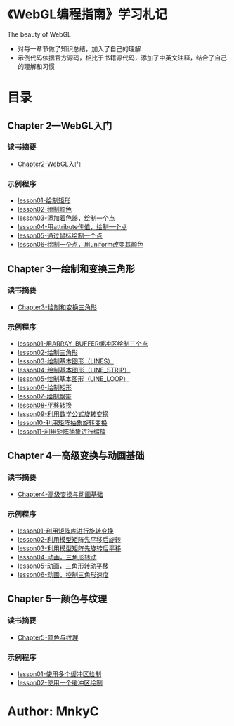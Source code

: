 # 《WebGL编程指南》学习札记
The beauty of WebGL

- 对每一章节做了知识总结，加入了自己的理解
- 示例代码依据官方源码，相比于书籍源代码，添加了中英文注释，结合了自己的理解和习惯

# 目录

## Chapter 2—WebGL入门

### 读书摘要

- [Chapter2-WebGL入门](https://github.com/MnkyC/Notes-WebGL/blob/main/chapter02/Chapter2-WebGL%E5%85%A5%E9%97%A8.md)

### 示例程序

- [lesson01-绘制矩形](https://github.com/MnkyC/Notes-WebGL/blob/main/chapter02/lesson01/DrawRectangle.js)
- [lesson02-绘制颜色](https://github.com/MnkyC/Notes-WebGL/blob/main/chapter02/lesson02/HelloCanvas.js)
- [lesson03-添加着色器，绘制一个点](https://github.com/MnkyC/Notes-WebGL/blob/main/chapter02/lesson03/HelloPoint1.js)
- [lesson04-用attribute传值，绘制一个点](https://github.com/MnkyC/Notes-WebGL/blob/main/chapter02/lesson04/HelloPoint2.js)
- [lesson05-通过鼠标绘制一个点](https://github.com/MnkyC/Notes-WebGL/blob/main/chapter02/lesson05/ClickedPoints.js)
- [lesson06-绘制一个点，用uniform改变其颜色](https://github.com/MnkyC/Notes-WebGL/blob/main/chapter02/lesson06/ColoredPoints.js)

## Chapter 3—绘制和变换三角形

### 读书摘要

- [Chapter3-绘制和变换三角形](https://github.com/MnkyC/Notes-WebGL/blob/main/chapter03/Chapter3-%E7%BB%98%E5%88%B6%E5%92%8C%E5%8F%98%E6%8D%A2%E4%B8%89%E8%A7%92%E5%BD%A2.md)

### 示例程序

- [lesson01-用ARRAY_BUFFER缓冲区绘制三个点](https://github.com/MnkyC/Notes-WebGL/blob/main/chapter03/lesson01/MultiPoint.js)
- [lesson02-绘制三角形](https://github.com/MnkyC/Notes-WebGL/blob/main/chapter03/lesson02/HelloTriangle.js)
- [lesson03-绘制基本图形（LINES）](https://github.com/MnkyC/Notes-WebGL/blob/main/chapter03/lesson03/HelloTriangle_LINES.js)
- [lesson04-绘制基本图形（LINE_STRIP）](https://github.com/MnkyC/Notes-WebGL/blob/main/chapter03/lesson04/HelloTriangle_LINE_STRIP.js)
- [lesson05-绘制基本图形（LINE_LOOP）](https://github.com/MnkyC/Notes-WebGL/blob/main/chapter03/lesson05/HelloTriangle_LINE_LOOP.js)
- [lesson06-绘制矩形](https://github.com/MnkyC/Notes-WebGL/blob/main/chapter03/lesson06/HelloQuad.js)
- [lesson07-绘制飘带](https://github.com/MnkyC/Notes-WebGL/blob/main/chapter03/lesson07/HelloQuad_FAN.js)
- [lesson08-平移转换](https://github.com/MnkyC/Notes-WebGL/blob/main/chapter03/lesson08/TranslatedTriangle.js)
- [lesson09-利用数学公式旋转变换](https://github.com/MnkyC/Notes-WebGL/blob/main/chapter03/lesson09/RotatedTriangle.js)
- [lesson10-利用矩阵抽象旋转变换](https://github.com/MnkyC/Notes-WebGL/blob/main/chapter03/lesson10/RotatedTriangle_Matrix.js)
- [lesson11-利用矩阵抽象进行缩放](https://github.com/MnkyC/Notes-WebGL/blob/main/chapter03/lesson11/ScaledTriangle_Matrix.js)

## Chapter 4—高级变换与动画基础

### 读书摘要

- [Chapter4-高级变换与动画基础](https://github.com/MnkyC/Notes-WebGL/blob/main/chapter04/Chapter4-%E9%AB%98%E7%BA%A7%E5%8F%98%E6%8D%A2%E4%B8%8E%E5%8A%A8%E7%94%BB%E5%9F%BA%E7%A1%80.md)

### 示例程序

- [lesson01-利用矩阵库进行旋转变换](https://github.com/MnkyC/Notes-WebGL/blob/main/chapter04/lesson01/RotatedTriangle_Matrix4.js)
- [lesson02-利用模型矩阵先平移后旋转](https://github.com/MnkyC/Notes-WebGL/blob/main/chapter04/lesson02/RotatedTranslatedTriangle.js)
- [lesson03-利用模型矩阵先旋转后平移](https://github.com/MnkyC/Notes-WebGL/blob/main/chapter04/lesson03/TranslatedRotatedTriangle.js)
- [lesson04-动画，三角形转动](https://github.com/MnkyC/Notes-WebGL/blob/main/chapter04/lesson04/RotatingTriangle.js)
- [lesson05-动画，三角形转动平移](https://github.com/MnkyC/Notes-WebGL/blob/main/chapter04/lesson05/RotatingTranslatedTriangle.js)
- [lesson06-动画，控制三角形速度](https://github.com/MnkyC/Notes-WebGL/blob/main/chapter04/lesson06/RotatingTriangle_withButtons.js)

## Chapter 5—颜色与纹理

### 读书摘要

- [Chapter5-颜色与纹理](https://github.com/MnkyC/Notes-WebGL/blob/main/chapter05/Chapter5-%E9%A2%9C%E8%89%B2%E4%B8%8E%E7%BA%B9%E7%90%86.md)

### 示例程序

- [lesson01-使用多个缓冲区绘制](https://github.com/MnkyC/Notes-WebGL/blob/main/chapter05/lesson01/MultiAttributeSize.js)
- [lesson02-使用一个缓冲区绘制](https://github.com/MnkyC/Notes-WebGL/blob/main/chapter05/lesson02/MultiAttributeSize_Interleaved.js)

# Author: MnkyC